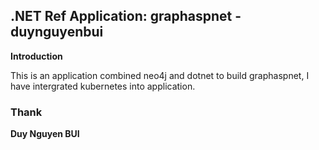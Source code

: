 ## .NET Ref Application: graphaspnet - duynguyenbui

**Introduction**

This is an application combined neo4j and dotnet to build graphaspnet, I have intergrated kubernetes into application.

### Thank

**Duy Nguyen BUI**

